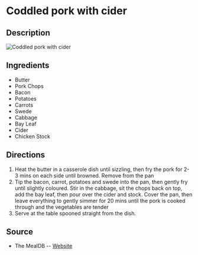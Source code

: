 # Coddled pork with cider

## Description
![Coddled pork with cider](https://www.themealdb.com/images/media/meals/7vpsfp1608588991.jpg "Coddled pork with cider")

## Ingredients
- Butter
- Pork Chops
- Bacon
- Potatoes
- Carrots
- Swede
- Cabbage
- Bay Leaf
- Cider
- Chicken Stock

## Directions
1. Heat the butter in a casserole dish until sizzling, then fry the pork for 2-3 mins on each side until browned. Remove from the pan
2. Tip the bacon, carrot, potatoes and swede into the pan, then gently fry until slightly coloured. Stir in the cabbage, sit the chops back on top, add the bay leaf, then pour over the cider and stock. Cover the pan, then leave everything to gently simmer for 20 mins until the pork is cooked through and the vegetables are tender
3. Serve at the table spooned straight from the dish.

## Source

- The MealDB -- [Website](https://themealdb.com)
